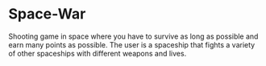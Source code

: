 # Space-War
Shooting game in space where you have to survive as long as possible and earn many points as possible.
The user is a spaceship that fights a variety of other spaceships with different weapons and lives.
